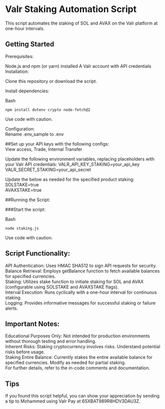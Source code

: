 # Valr Staking Automation Script

This script automates the staking of SOL and AVAX on the Valr platform at one-hour intervals.

## Getting Started

Prerequisites:

Node.js and npm (or yarn) installed
A Valr account with API credentials
Installation:

Clone this repository or download the script.

Install dependencies:

Bash  
```
npm install dotenv crypto node-fetch@2
```
Use code with caution.  

Configuration:  
Rename .env_sample to .env  

##Set up your API keys with the following configs:  
View access, Trade, Internal Transfer

Update the following environment variables, replacing placeholders with your Valr API credentials:
VALR_API_KEY_STAKING=your_api_key  
VALR_SECRET_STAKING=your_api_secret  

Update the below as needed for the specified product staking:  
SOLSTAKE=true  
AVAXSTAKE=true  

##Running the Script:

###Start the script:

Bash
```
node staking.js
```
Use code with caution.
## Script Functionality:

API Authentication: Uses HMAC SHA512 to sign API requests for security.  
Balance Retrieval: Employs getBalance function to fetch available balances for specified currencies.  
Staking: Utilizes stake function to initiate staking for SOL and AVAX (configurable using SOLSTAKE and AVAXSTAKE flags).  
Interval Execution: Runs cyclically with a one-hour interval for continuous staking.  
Logging: Provides informative messages for successful staking or failure alerts.  
## Important Notes:

Educational Purposes Only: Not intended for production environments without thorough testing and error handling.  
Inherent Risks: Staking cryptocurrency involves risks. Understand potential risks before usage.  
Staking Entire Balance: Currently stakes the entire available balance for specified currencies. Modify as needed for partial staking.  
For further details, refer to the in-code comments and documentation.  

## Tips

If you found this script helpful, you can show your appreciation by sending a tip to Mohammed using Valr Pay at 6SXBAT989R8HDV3DAU3Z.
